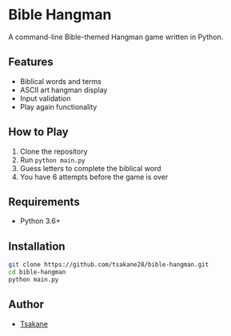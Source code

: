 # Bible Hangman

A command-line Bible-themed Hangman game written in Python.

## Features
- Biblical words and terms
- ASCII art hangman display
- Input validation
- Play again functionality

## How to Play
1. Clone the repository
2. Run `python main.py`
3. Guess letters to complete the biblical word
4. You have 6 attempts before the game is over

## Requirements
- Python 3.6+

## Installation
```bash
git clone https://github.com/tsakane28/bible-hangman.git
cd bible-hangman
python main.py
```

## Author
- [Tsakane](https://github.com/tsakane28)
